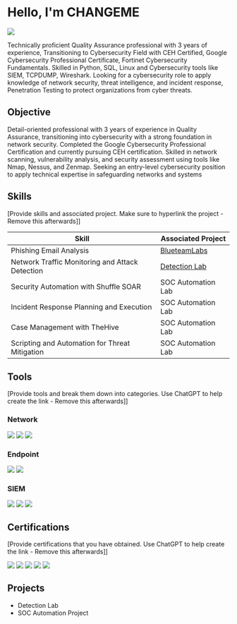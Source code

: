 # Hello, I'm CHANGEME
<a href="https://www.linkedin.com/in/komallokare/"><img src="https://img.shields.io/badge/-LinkedIn-0072b1?&style=for-the-badge&logo=linkedin&logoColor=white" /></a>


Technically proficient Quality Assurance professional with 3 years of experience, Transitioning to Cybersecurity
Field with CEH Certified, Google Cybersecurity Professional Certificate, Fortinet Cybersecurity
Fundamentals. Skilled in Python, SQL, Linux and Cybersecurity tools like SIEM, TCPDUMP, Wireshark. Looking
for a cybersecurity role to apply knowledge of network security, threat intelligence, and incident response,
Penetration Testing to protect organizations from cyber threats.

## Objective


Detail-oriented professional with 3 years of experience in Quality Assurance, transitioning into cybersecurity with a strong foundation in network security. Completed the Google Cybersecurity Professional Certification and currently pursuing CEH certification. Skilled in network scanning, vulnerability analysis, and security assessment using tools like Nmap, Nessus, and Zenmap. Seeking an entry-level cybersecurity position to apply technical expertise in safeguarding networks and systems

## Skills
[Provide skills and associated project. Make sure to hyperlink the project - Remove this afterwards]]

| Skill                                         | Associated Project         |
|-----------------------------------------------|----------------------------|
| Phishing Email Analysis                       | <a href="https://blueteamlabs.online/public/user/983c2cc850412bd9a3b5e9">BlueteamLabs</a>|
| Network Traffic Monitoring and Attack Detection | <a href="https://google.com">Detection Lab</a>|
| Security Automation with Shuffle SOAR         | SOC Automation Lab|
| Incident Response Planning and Execution      | SOC Automation Lab|
| Case Management with TheHive                  | SOC Automation Lab|
| Scripting and Automation for Threat Mitigation | SOC Automation Lab|

## Tools
[Provide tools and break them down into categories. Use ChatGPT to help create the link - Remove this afterwards]]

### Network
<div>
    <img src="https://img.shields.io/badge/-Wireshark-1679A7?&style=for-the-badge&logo=Wireshark&logoColor=white" />
    <img src="https://img.shields.io/badge/-Suricata-EF3B2D?&style=for-the-badge&logo=Suricata&logoColor=white" />
    <img src="https://img.shields.io/badge/-Zeek-777BB4?&style=for-the-badge&logo=Zeek&logoColor=white" />
</div>

### Endpoint
<div>
    <img src="https://img.shields.io/badge/-Microsoft_Defender_for_Endpoint-00A4EF?&style=for-the-badge&logo=Microsoft&logoColor=white" />
    <img src="https://img.shields.io/badge/-Velociraptor-4B275F?&style=for-the-badge&logo=Velociraptor&logoColor=white" />
</div>

### SIEM
<div>
    <img src="https://img.shields.io/badge/-Microsoft_Sentinel-0078D4?&style=for-the-badge&logo=Microsoft&logoColor=white" />
    <img src="https://img.shields.io/badge/-Splunk-000000?&style=for-the-badge&logo=Splunk&logoColor=white" />
    <img src="https://img.shields.io/badge/-Elastic-005571?&style=for-the-badge&logo=Elastic&logoColor=white" />
</div>

## Certifications
[Provide certifications that you have obtained. Use ChatGPT to help create the link - Remove this afterwards]]
<div>
<img src="https://img.shields.io/badge/-Security%2B-FF0000?&style=for-the-badge&logo=CompTIA&logoColor=white" />
<img src="https://img.shields.io/badge/-Network%2B-007ACC?&style=for-the-badge&logo=CompTIA&logoColor=white" />
<img src="https://img.shields.io/badge/-A%2B-4D4D4D?&style=for-the-badge&logo=CompTIA&logoColor=white" />
<img src="https://img.shields.io/badge/-CDSA-006400?&style=for-the-badge&logoColor=white" />
<img src="https://img.shields.io/badge/-CCD-000080?&style=for-the-badge&logoColor=white" />
</div>

## Projects
- Detection Lab
- SOC Automation Project
